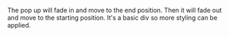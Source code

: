 The pop up will fade in and move to the end position.
Then it will fade out and move to the starting position.
It's a basic div so more styling can be applied.